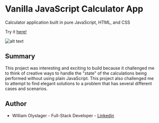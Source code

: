 # Vanilla JavaScript Calculator App

Calculator application built in pure JavaScript, HTML, and CSS 

Try it [here!](https://wolyslager.github.io/calculator-app/)

![alt text](https://github.com/wolyslager/calculator-app/blob/master/img/screenshot.png?raw=true)

## Summary
This project was interesting and exciting to build because it challenged me to think of creative ways to handle the "state" of the calculations being performed without using plain JavaScript. This project also challenged me to attempt to find elegant solutions to a problem that has several different cases and scenarios. 

## Author 
* William Olyslager - Full-Stack Developer - [Linkedin](https://www.linkedin.com/in/william-olyslager-082151138/)
